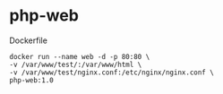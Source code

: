 # php-web
Dockerfile

```shell
docker run --name web -d -p 80:80 \
-v /var/www/test/:/var/www/html \
-v /var/www/test/nginx.conf:/etc/nginx/nginx.conf \
php-web:1.0
```
